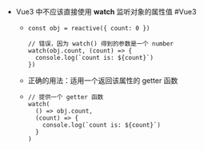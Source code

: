 - Vue3 中不应该直接使用 **watch** 监听对象的属性值 #Vue3
	- ```vue
	  const obj = reactive({ count: 0 })
	  
	  // 错误，因为 watch() 得到的参数是一个 number
	  watch(obj.count, (count) => {
	    console.log(`count is: ${count}`)
	  })
	  ```
	- 正确的用法：适用一个返回该属性的 getter 函数
	- ```vue
	  // 提供一个 getter 函数
	  watch(
	    () => obj.count,
	    (count) => {
	      console.log(`count is: ${count}`)
	    }
	  )
	  ```